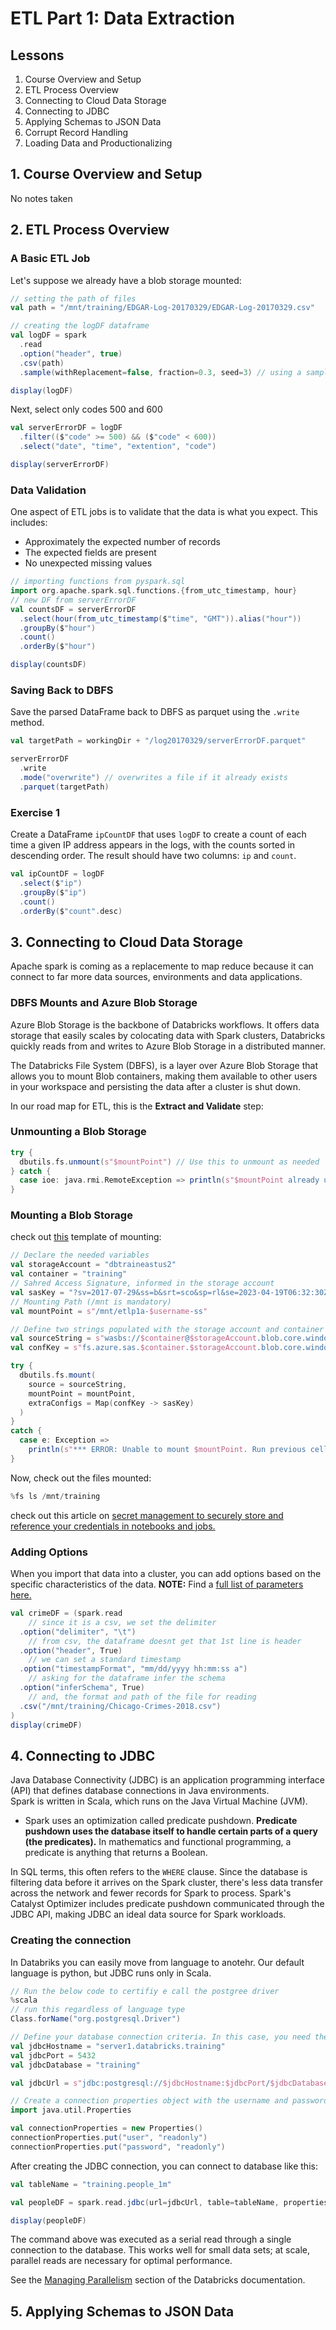 # ETL Part 1: Data Extraction

## Lessons
1. Course Overview and Setup
2. ETL Process Overview
3. Connecting to Cloud Data Storage
4. Connecting to JDBC
5. Applying Schemas to JSON Data
6. Corrupt Record Handling
7. Loading Data and Productionalizing

## 1. Course Overview and Setup
No notes taken
## 2. ETL Process Overview

### A Basic ETL Job
Let's suppose we already have a blob storage mounted:
```scala
// setting the path of files
val path = "/mnt/training/EDGAR-Log-20170329/EDGAR-Log-20170329.csv"

// creating the logDF dataframe
val logDF = spark
  .read
  .option("header", true)
  .csv(path)
  .sample(withReplacement=false, fraction=0.3, seed=3) // using a sample to reduce data size

display(logDF)
```
Next, select only codes 500 and 600

```scala
val serverErrorDF = logDF
  .filter(($"code" >= 500) && ($"code" < 600))
  .select("date", "time", "extention", "code")

display(serverErrorDF)
```

### Data Validation

One aspect of ETL jobs is to validate that the data is what you expect.  This includes:<br>
* Approximately the expected number of records
* The expected fields are present
* No unexpected missing values

```scala
// importing functions from pyspark.sql
import org.apache.spark.sql.functions.{from_utc_timestamp, hour}
// new DF from serverErrorDF
val countsDF = serverErrorDF
  .select(hour(from_utc_timestamp($"time", "GMT")).alias("hour"))
  .groupBy($"hour")
  .count()
  .orderBy($"hour")

display(countsDF)
```

### Saving Back to DBFS

Save the parsed DataFrame back to DBFS as parquet using the `.write` method.
```scala
val targetPath = workingDir + "/log20170329/serverErrorDF.parquet"

serverErrorDF
  .write
  .mode("overwrite") // overwrites a file if it already exists
  .parquet(targetPath)
```

### Exercise 1
Create a DataFrame `ipCountDF` that uses `logDF` to create a count of each time a given IP address appears in the logs, with the counts sorted in descending order.  The result should have two columns: `ip` and `count`.
```scala
val ipCountDF = logDF
  .select($"ip")
  .groupBy($"ip")
  .count()
  .orderBy($"count".desc)
```

## 3. Connecting to Cloud Data Storage
Apache spark is coming as a replacemente to map reduce because it can connect to far more data sources, environments and data applications.

### DBFS Mounts and Azure Blob Storage
Azure Blob Storage is the backbone of Databricks workflows.  It offers data storage that easily scales by colocating data with Spark clusters, Databricks quickly reads from and writes to Azure Blob Storage in a distributed manner.

The Databricks File System (DBFS), is a layer over Azure Blob Storage that allows you to mount Blob containers, making them available to other users in your workspace and persisting the data after a cluster is shut down.

In our road map for ETL, this is the <b>Extract and Validate</b> step:

### **Unmounting** a Blob Storage
```scala
try {
  dbutils.fs.unmount(s"$mountPoint") // Use this to unmount as needed
} catch {
  case ioe: java.rmi.RemoteException => println(s"$mountPoint already unmounted")
}
```

### **Mounting** a Blob Storage
check out [this](https://docs.databricks.com/data/data-sources/azure/azure-storage.html#mount-azure-blob-storage-containers-with-dbfs&language-python) template of mounting:

```scala
// Declare the needed variables
val storageAccount = "dbtraineastus2"
val container = "training"
// Sahred Access Signature, informed in the storage account
val sasKey = "?sv=2017-07-29&ss=b&srt=sco&sp=rl&se=2023-04-19T06:32:30Z&st=2018-04-18T22:32:30Z&spr=https&sig=BB%2FQzc0XHAH%2FarDQhKcpu49feb7llv3ZjnfViuI9IWo%3D"
// Mounting Path (/mnt is mandatory)
val mountPoint = s"/mnt/etlp1a-$username-ss"

// Define two strings populated with the storage account and container information. This will be passed to the mount function.
val sourceString = s"wasbs://$container@$storageAccount.blob.core.windows.net/"
val confKey = s"fs.azure.sas.$container.$storageAccount.blob.core.windows.net"

try {
  dbutils.fs.mount(
    source = sourceString,
    mountPoint = mountPoint,
    extraConfigs = Map(confKey -> sasKey)
  )
}
catch {
  case e: Exception =>
    println(s"*** ERROR: Unable to mount $mountPoint. Run previous cells to unmount first")
}
```
Now, check out the files mounted:
```py
%fs ls /mnt/training
```
check out this article on <a href="https://docs.azuredatabricks.net/user-guide/secrets/index.html" target="_blank">secret management to securely store and reference your credentials in notebooks and jobs.</a> 

### Adding Options

When you import that data into a cluster, you can add options based on the specific characteristics of the data.
**NOTE:** Find a [full list of parameters here.](https://spark.apache.org/docs/latest/api/python/pyspark.sql.html?highlight=dateformat#pyspark.sql.DataFrameReader.csv)
```scala
val crimeDF = (spark.read
    // since it is a csv, we set the delimiter
  .option("delimiter", "\t")
    // from csv, the dataframe doesnt get that 1st line is header
  .option("header", True)
    // we can set a standard timestamp
  .option("timestampFormat", "mm/dd/yyyy hh:mm:ss a")
    // asking for the dataframe infer the schema
  .option("inferSchema", True)
    // and, the format and path of the file for reading
  .csv("/mnt/training/Chicago-Crimes-2018.csv")
)
display(crimeDF)
```

## 4. Connecting to JDBC
Java Database Connectivity (JDBC) is an application programming interface (API) that defines database connections in Java environments.  
Spark is written in Scala, which runs on the Java Virtual Machine (JVM). 

* Spark uses an optimization called predicate pushdown.  **Predicate pushdown uses the database itself to handle certain parts of a query (the predicates).**  In mathematics and functional programming, a predicate is anything that returns a Boolean.    

In SQL terms, this often refers to the `WHERE` clause.  Since the database is filtering data before it arrives on the Spark cluster, there's less data transfer across the network and fewer records for Spark to process.  Spark's Catalyst Optimizer includes predicate pushdown communicated through the JDBC API, making JDBC an ideal data source for Spark workloads.

### Creating the connection
In Databriks you can easily move from language to anotehr. Our default language is python, but JDBC runs only in Scala.   

```scala
// Run the below code to certifiy e call the postgree driver
%scala
// run this regardless of language type
Class.forName("org.postgresql.Driver")

// Define your database connection criteria. In this case, you need the hostname, port, and database name.
val jdbcHostname = "server1.databricks.training"
val jdbcPort = 5432
val jdbcDatabase = "training"

val jdbcUrl = s"jdbc:postgresql://$jdbcHostname:$jdbcPort/$jdbcDatabase"

// Create a connection properties object with the username and password for the database.
import java.util.Properties

val connectionProperties = new Properties()
connectionProperties.put("user", "readonly")
connectionProperties.put("password", "readonly")

```
After creating the JDBC connection, you can connect to database like this:
```scala
val tableName = "training.people_1m"

val peopleDF = spark.read.jdbc(url=jdbcUrl, table=tableName, properties=connectionProperties)

display(peopleDF)
```
The command above was executed as a serial read through a single connection to the database. This works well for small data sets; at scale, parallel reads are necessary for optimal performance.

See the [Managing Parallelism](https://docs.databricks.com/spark/latest/data-sources/sql-databases.html#managing-parallelism) section of the Databricks documentation.


## 5. Applying Schemas to JSON Data
